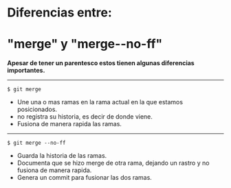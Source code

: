 

# Diferencias entre:
# "merge" y "merge--no-ff"

**Apesar de tener un parentesco estos tienen algunas diferencias importantes.**
___


    $ git merge



* Une una o mas ramas en la rama actual en la que estamos posicionados.
* no registra su historia, es decir de donde viene.
* Fusiona de manera rapida las ramas.
___


    $ git merge --no-ff


* Guarda la historia de las ramas.
* Documenta que se hizo merge de otra rama, dejando un rastro y no fusiona de manera rapida.
* Genera un commit para fusionar las dos ramas.
